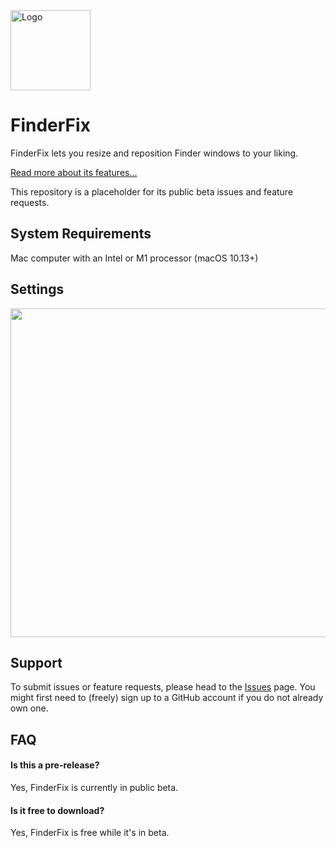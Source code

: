 <img src="https://synappser.github.io/images/apps/finderfix.png" alt="Logo" width="128" />


# FinderFix

FinderFix lets you resize and reposition Finder windows to your liking.

[Read more about its features...](https://synappser.github.io/apps/finderfix/)

This repository is a placeholder for its public beta issues and feature requests.

## System Requirements

Mac computer with an Intel or M1 processor (macOS 10.13+)

## Settings

<img src="https://synappser.github.io/images/betas/zoom.png" width="526" />


## Support

To submit issues or feature requests, please head to the [Issues](https://github.com/synappser/FinderFix/issues) page. You might first need to (freely) sign up to a GitHub account if you do not already own one.


## FAQ

#### Is this a pre-release?

Yes, FinderFix is currently in public beta.

#### Is it free to download?

Yes, FinderFix is free while it's in beta.
